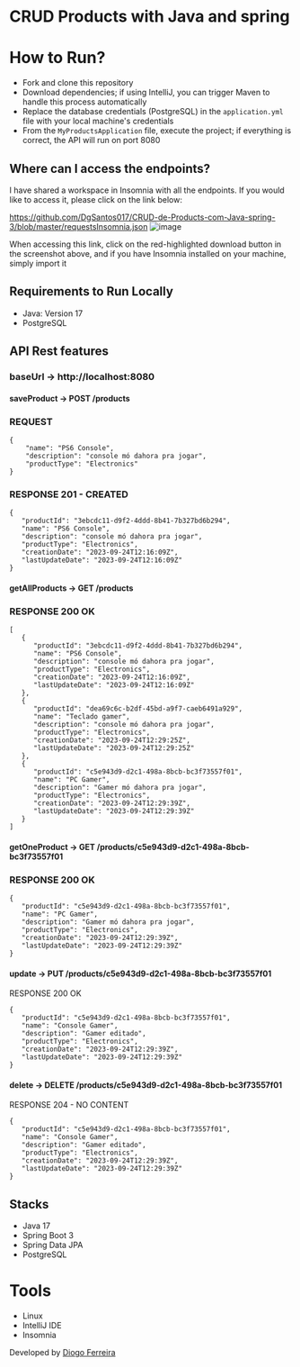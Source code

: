 # CRUD Products with Java and spring

# How to Run?
- Fork and clone this repository
- Download dependencies; if using IntelliJ, you can trigger Maven to handle this process automatically
- Replace the database credentials (PostgreSQL) in the ``application.yml`` file with your local machine's credentials
- From the ``MyProductsApplication`` file, execute the project; if everything is correct, the API will run on port 8080

## Where can I access the endpoints?
I have shared a workspace in Insomnia with all the endpoints. If you would like to access it, please click on the link below:

https://github.com/DgSantos017/CRUD-de-Products-com-Java-spring-3/blob/master/requestsInsomnia.json
![image](https://github.com/DgSantos017/CRUD-de-Products-com-Java-spring-3/assets/62971277/a0150577-1e36-4134-87b5-ff7f10439a9c)

When accessing this link, click on the red-highlighted download button in the screenshot above, and if you have Insomnia installed on your machine, simply import it

## Requirements to Run Locally
- Java: Version 17 
- PostgreSQL

## API Rest features
### baseUrl -> http://localhost:8080


#### saveProduct -> POST /products
 ### REQUEST
```
{
	"name": "PS6 Console",
	"description": "console mó dahora pra jogar",
	"productType": "Electronics"
}
```
### RESPONSE 201 - CREATED
```
{
   "productId": "3ebcdc11-d9f2-4ddd-8b41-7b327bd6b294",
   "name": "PS6 Console",
   "description": "console mó dahora pra jogar",
   "productType": "Electronics",
   "creationDate": "2023-09-24T12:16:09Z",
   "lastUpdateDate": "2023-09-24T12:16:09Z"
}
```
#### getAllProducts -> GET /products
### RESPONSE 200 OK
```
[
   {
      "productId": "3ebcdc11-d9f2-4ddd-8b41-7b327bd6b294",
      "name": "PS6 Console",
      "description": "console mó dahora pra jogar",
      "productType": "Electronics",
      "creationDate": "2023-09-24T12:16:09Z",
      "lastUpdateDate": "2023-09-24T12:16:09Z"
   },
   {
      "productId": "dea69c6c-b2df-45bd-a9f7-caeb6491a929",
      "name": "Teclado gamer",
      "description": "console mó dahora pra jogar",
      "productType": "Electronics",
      "creationDate": "2023-09-24T12:29:25Z",
      "lastUpdateDate": "2023-09-24T12:29:25Z"
   },
   {
      "productId": "c5e943d9-d2c1-498a-8bcb-bc3f73557f01",
      "name": "PC Gamer",
      "description": "Gamer mó dahora pra jogar",
      "productType": "Electronics",
      "creationDate": "2023-09-24T12:29:39Z",
      "lastUpdateDate": "2023-09-24T12:29:39Z"
   }
]
```
#### getOneProduct -> GET /products/c5e943d9-d2c1-498a-8bcb-bc3f73557f01
  ### RESPONSE 200 OK
```
{
   "productId": "c5e943d9-d2c1-498a-8bcb-bc3f73557f01",
   "name": "PC Gamer",
   "description": "Gamer mó dahora pra jogar",
   "productType": "Electronics",
   "creationDate": "2023-09-24T12:29:39Z",
   "lastUpdateDate": "2023-09-24T12:29:39Z"
}
```

#### update -> PUT /products/c5e943d9-d2c1-498a-8bcb-bc3f73557f01
  RESPONSE 200 OK
```
{
   "productId": "c5e943d9-d2c1-498a-8bcb-bc3f73557f01",
   "name": "Console Gamer",
   "description": "Gamer editado",
   "productType": "Electronics",
   "creationDate": "2023-09-24T12:29:39Z",
   "lastUpdateDate": "2023-09-24T12:29:39Z"
}
```

#### delete -> DELETE /products/c5e943d9-d2c1-498a-8bcb-bc3f73557f01
  RESPONSE 204 - NO CONTENT
```
{
   "productId": "c5e943d9-d2c1-498a-8bcb-bc3f73557f01",
   "name": "Console Gamer",
   "description": "Gamer editado",
   "productType": "Electronics",
   "creationDate": "2023-09-24T12:29:39Z",
   "lastUpdateDate": "2023-09-24T12:29:39Z"
}
```

## Stacks
- Java 17
- Spring Boot 3
- Spring Data JPA
- PostgreSQL

# Tools
- Linux
- IntelliJ IDE
- Insomnia

Developed by [Diogo Ferreira](https://www.linkedin.com/in/diogo-santos01/)

